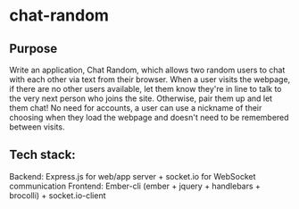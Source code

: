 # chat-random


## Purpose
Write an application, Chat Random, which allows two random users to chat with each other via text from their browser. When a user visits the webpage, if there are no other users available, let them know they're in line to talk to the very next person who joins the site. Otherwise, pair them up and let them chat! No need for accounts, a user can use a nickname of their choosing when they load the webpage and doesn't need to be remembered between visits.

## Tech stack:

Backend: Express.js for web/app server + socket.io for WebSocket communication
Frontend: Ember-cli (ember + jquery + handlebars + brocolli) + socket.io-client